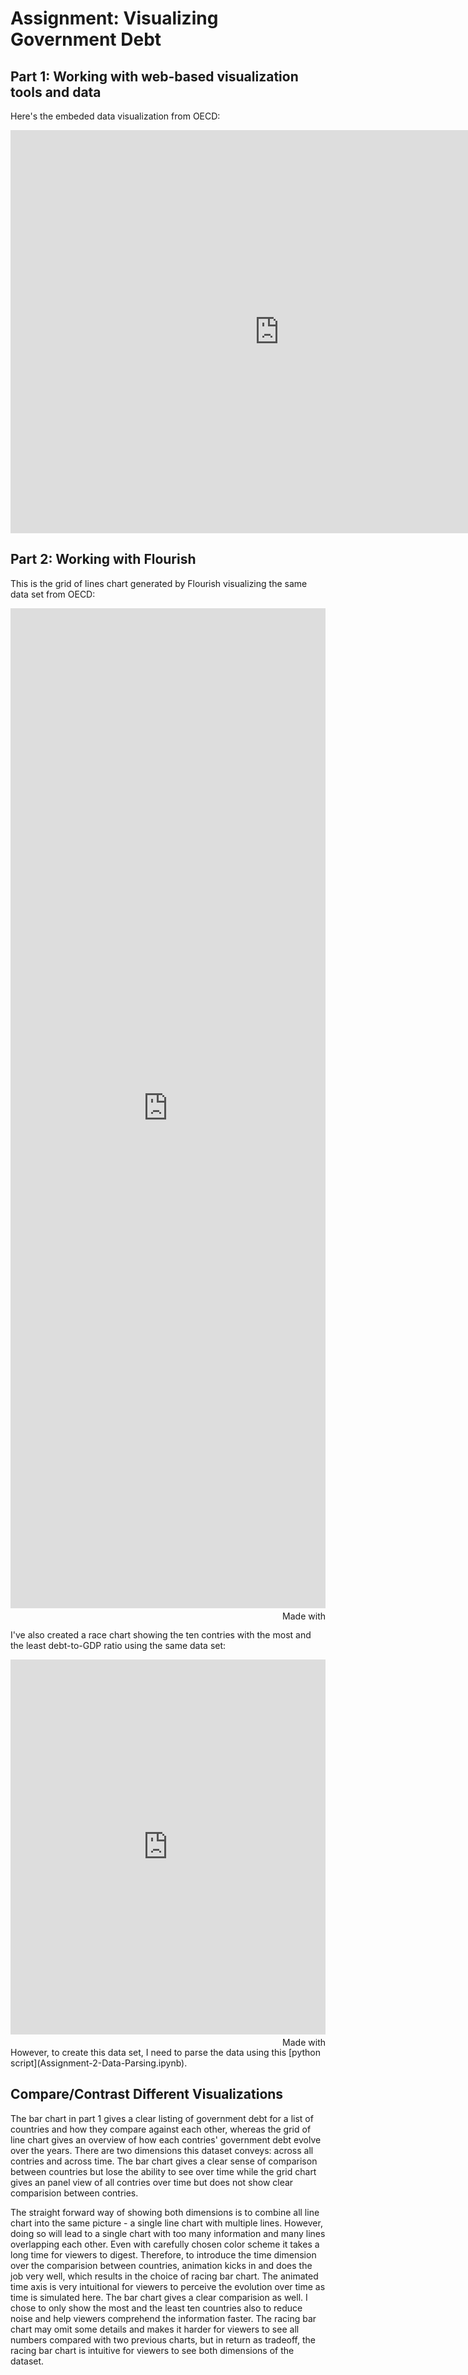 # Assignment: Visualizing Government Debt

## Part 1: Working with web-based visualization tools and data

Here's the embeded data visualization from OECD:
<iframe src="https://data.oecd.org/chart/61N6" width="860" height="645" style="border: 0" mozallowfullscreen="true" webkitallowfullscreen="true" allowfullscreen="true"><a href="https://data.oecd.org/chart/61N6" target="_blank">OECD Chart: General government debt, Total, % of GDP, Annual, 2018</a></iframe>


## Part 2: Working with Flourish

This is the grid of lines chart generated by Flourish visualizing the same data set from OECD:
<iframe src='https://flo.uri.sh/visualisation/3182545/embed' frameborder='0' scrolling='no' style='width:100%;height:1600px;'></iframe><div style='width:100%!;margin-top:4px!important;text-align:right!important;'><a class='flourish-credit' href='https://public.flourish.studio/visualisation/3182545/?utm_source=embed&utm_campaign=visualisation/3182545' target='_top' style='text-decoration:none!important'><img alt='Made with Flourish' src='https://public.flourish.studio/resources/made_with_flourish.svg' style='width:105px!important;height:16px!important;border:none!important;margin:0!important;'> </a></div>

I've also created a race chart showing the ten contries with the most and the least debt-to-GDP ratio using the same data set:
<iframe src='https://flo.uri.sh/visualisation/3183024/embed' frameborder='0' scrolling='no' style='width:100%;height:600px;'></iframe><div style='width:100%!;margin-top:4px!important;text-align:right!important;'><a class='flourish-credit' href='https://public.flourish.studio/visualisation/3183024/?utm_source=embed&utm_campaign=visualisation/3183024' target='_top' style='text-decoration:none!important'><img alt='Made with Flourish' src='https://public.flourish.studio/resources/made_with_flourish.svg' style='width:105px!important;height:16px!important;border:none!important;margin:0!important;'> </a></div>
However, to create this data set, I need to parse the data using this [python script](Assignment-2-Data-Parsing.ipynb).

## Compare/Contrast Different Visualizations

The bar chart in part 1 gives a clear listing of government debt for a list of countries and how they compare against each other, whereas the grid of line chart gives an overview of how each contries' government debt evolve over the years. There are two dimensions this dataset conveys: across all contries and across time. The bar chart gives a clear sense of comparison between countries but lose the ability to see over time while the grid chart gives an panel view of all contries over time but does not show clear comparision between contries.

The straight forward way of showing both dimensions is to combine all line chart into the same picture - a single line chart with multiple lines. However, doing so will lead to a single chart with too many information and many lines overlapping each other. Even with carefully chosen color scheme it takes a long time for viewers to digest. Therefore, to introduce the time dimension over the comparision between countries, animation kicks in and does the job very well, which results in the choice of racing bar chart. The animated time axis is very intuitional for viewers to perceive the evolution over time as time is simulated here. The bar chart gives a clear comparision as well. I chose to only show the most and the least ten countries also to reduce noise and help viewers comprehend the information faster. The racing bar chart may omit some details and makes it harder for viewers to see all numbers compared with two previous charts, but in return as tradeoff, the racing bar chart is intuitive for viewers to see both dimensions of the dataset.

